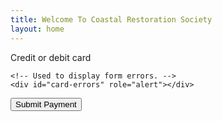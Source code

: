 ```yaml
---
title: Welcome To Coastal Restoration Society
layout: home
---
```


<!-- <button class="pay">Pay</button> -->

<form action="/charge" method="post" id="payment-form">
  <div class="form-row">
    <label for="card-element">
      Credit or debit card
    </label>
    <div id="card-element">
      <!-- A Stripe Element will be inserted here. -->
    </div>

    <!-- Used to display form errors. -->
    <div id="card-errors" role="alert"></div>
  </div>

  <button>Submit Payment</button>
</form>

<!-- <style>
/**
 * The CSS shown here will not be introduced in the Quickstart guide, but shows
 * how you can use CSS to style your Element's container.
 */
.StripeElement {
  background-color: white;
  height: 40px;
  padding: 10px 12px;
  border-radius: 4px;
  border: 1px solid transparent;
  box-shadow: 0 1px 3px 0 #e6ebf1;
  -webkit-transition: box-shadow 150ms ease;
  transition: box-shadow 150ms ease;
}

.StripeElement--focus {
  box-shadow: 0 1px 3px 0 #cfd7df;
}

.StripeElement--invalid {
  border-color: #fa755a;
}

.StripeElement--webkit-autofill {
  background-color: #fefde5 !important;
}
</style> -->
